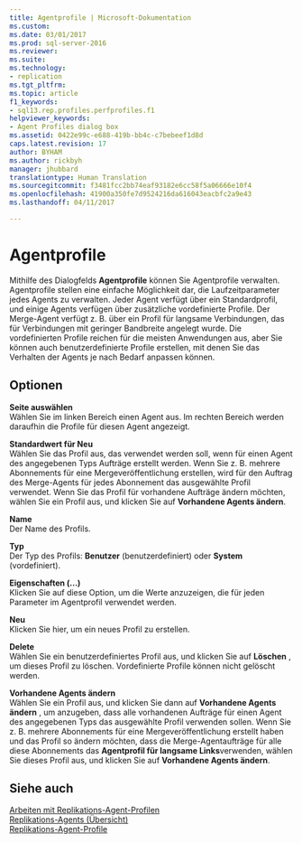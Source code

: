 ```yaml
---
title: Agentprofile | Microsoft-Dokumentation
ms.custom: 
ms.date: 03/01/2017
ms.prod: sql-server-2016
ms.reviewer: 
ms.suite: 
ms.technology:
- replication
ms.tgt_pltfrm: 
ms.topic: article
f1_keywords:
- sql13.rep.profiles.perfprofiles.f1
helpviewer_keywords:
- Agent Profiles dialog box
ms.assetid: 0422e99c-e688-419b-bb4c-c7bebeef1d8d
caps.latest.revision: 17
author: BYHAM
ms.author: rickbyh
manager: jhubbard
translationtype: Human Translation
ms.sourcegitcommit: f3481fcc2bb74eaf93182e6cc58f5a06666e10f4
ms.openlocfilehash: 41900a350fe7d9524216da616043eacbfc2a9e43
ms.lasthandoff: 04/11/2017

---
```

# <a name="agent-profiles"></a>Agentprofile
  Mithilfe des Dialogfelds **Agentprofile** können Sie Agentprofile verwalten. Agentprofile stellen eine einfache Möglichkeit dar, die Laufzeitparameter jedes Agents zu verwalten. Jeder Agent verfügt über ein Standardprofil, und einige Agents verfügen über zusätzliche vordefinierte Profile. Der Merge-Agent verfügt z. B. über ein Profil für langsame Verbindungen, das für Verbindungen mit geringer Bandbreite angelegt wurde. Die vordefinierten Profile reichen für die meisten Anwendungen aus, aber Sie können auch benutzerdefinierte Profile erstellen, mit denen Sie das Verhalten der Agents je nach Bedarf anpassen können.  
  
## <a name="options"></a>Optionen  
 **Seite auswählen**  
 Wählen Sie im linken Bereich einen Agent aus. Im rechten Bereich werden daraufhin die Profile für diesen Agent angezeigt.  
  
 **Standardwert für Neu**  
 Wählen Sie das Profil aus, das verwendet werden soll, wenn für einen Agent des angegebenen Typs Aufträge erstellt werden. Wenn Sie z. B. mehrere Abonnements für eine Mergeveröffentlichung erstellen, wird für den Auftrag des Merge-Agents für jedes Abonnement das ausgewählte Profil verwendet. Wenn Sie das Profil für vorhandene Aufträge ändern möchten, wählen Sie ein Profil aus, und klicken Sie auf **Vorhandene Agents ändern**.  
  
 **Name**  
 Der Name des Profils.  
  
 **Typ**  
 Der Typ des Profils: **Benutzer** (benutzerdefiniert) oder **System** (vordefiniert).  
  
 **Eigenschaften (...)**  
 Klicken Sie auf diese Option, um die Werte anzuzeigen, die für jeden Parameter im Agentprofil verwendet werden.  
  
 **Neu**  
 Klicken Sie hier, um ein neues Profil zu erstellen.  
  
 **Delete**  
 Wählen Sie ein benutzerdefiniertes Profil aus, und klicken Sie auf **Löschen** , um dieses Profil zu löschen. Vordefinierte Profile können nicht gelöscht werden.  
  
 **Vorhandene Agents ändern**  
 Wählen Sie ein Profil aus, und klicken Sie dann auf **Vorhandene Agents ändern** , um anzugeben, dass alle vorhandenen Aufträge für einen Agent des angegebenen Typs das ausgewählte Profil verwenden sollen. Wenn Sie z. B. mehrere Abonnements für eine Mergeveröffentlichung erstellt haben und das Profil so ändern möchten, dass die Merge-Agentaufträge für alle diese Abonnements das **Agentprofil für langsame Links**verwenden, wählen Sie dieses Profil aus, und klicken Sie auf **Vorhandene Agents ändern**.  
  
## <a name="see-also"></a>Siehe auch  
 [Arbeiten mit Replikations-Agent-Profilen](../../relational-databases/replication/agents/work-with-replication-agent-profiles.md)   
 [Replikations-Agents (Übersicht)](../../relational-databases/replication/agents/replication-agents-overview.md)   
 [Replikations-Agent-Profile](../../relational-databases/replication/agents/replication-agent-profiles.md)  
  
  
